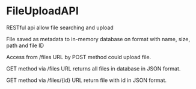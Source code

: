 # FileUploadAPI
RESTful api allow file searching and upload

FIle saved as metadata to in-memory database on format with name, size, path and file ID

Access from /files URL by POST method could upload file.

GET method via /files URL returns all files in database in JSON format.

GET method via /files/{id} URL return file with id in JSON format.
